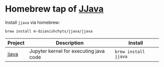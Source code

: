# Homebrew tap of [JJava](https://github.com/dflib/jjava)

Install `jjava` via homebrew:

```
brew install m-dzianishchyts/jjava/jjava
```

<!-- project_table_start -->
| Project                                           | Description                            | Install              |
| ------------------------------------------------- | -------------------------------------- | -------------------- |
| [jjava](https://github.com/m-dzianishchyts/jjava) | Jupyter kernel for executing java code | `brew install jjava` |
<!-- project_table_end -->

